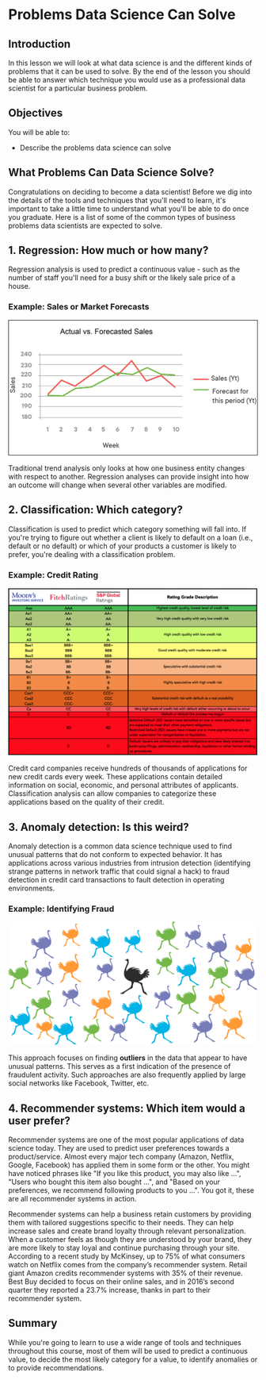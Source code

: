 
# Problems Data Science Can Solve

## Introduction 

In this lesson we will look at what data science is and the different kinds of problems that it can be used to solve. By the end of the lesson you should be able to answer which technique you would use as a professional data scientist for a particular business problem. 


## Objectives
You will be able to:

* Describe the problems data science can solve

## What Problems Can Data Science Solve?

Congratulations on deciding to become a data scientist! Before we dig into the details of the tools and techniques that you'll need to learn, it's important to take a little time to understand what you'll be able to do once you graduate. Here is a list of some of the common types of business problems data scientists are expected to solve. 

## 1. Regression: How much or how many? 

Regression analysis is used to predict a continuous value - such as the number of staff you'll need for a busy shift or the likely sale price of a house. 

### Example:  Sales or Market Forecasts

<img src="images/Image_185_forecast_corrected.png" width="650"/>


Traditional trend analysis only looks at how one business entity changes with respect to another. Regression analyses can provide insight into how an outcome will change when several other variables are modified.


## 2. Classification: Which category?

Classification is used to predict which category something will fall into. If you're trying to figure out whether a client is likely to default on a loan (i.e., default or no default) or which of your products a customer is likely to prefer, you're dealing with a classification problem.

### Example: Credit Rating

<img src="images/credit.png" width="850"/>



Credit card companies receive hundreds of thousands of applications for new credit cards every week. These applications contain detailed information on social, economic, and personal attributes of applicants. Classification analysis can allow companies to categorize these applications based on the quality of their credit.


## 3. Anomaly detection: Is this weird?

Anomaly detection is a common data science technique used to find unusual patterns that do not conform to expected behavior. It has applications across various industries from intrusion detection (identifying strange patterns in network traffic that could signal a hack) to fraud detection in credit card transactions to fault detection in operating environments.

### Example: Identifying Fraud

![img](images/Image_186_fishanomaly.png)

This approach focuses on finding **outliers** in the data that appear to have unusual patterns. This serves as a first indication of the presence of fraudulent activity. Such approaches are also frequently applied by large social networks like Facebook, Twitter, etc.

## 4. Recommender systems: Which item would a user prefer?

Recommender systems are one of the most popular applications of data science today. They are used to predict user preferences towards a product/service. Almost every major tech company (Amazon, Netflix, Google, Facebook) has applied them in some form or the other. You might have noticed phrases like "If you like this product, you may also like ...", "Users who bought this item also bought ...", and "Based on your preferences, we recommend following products to you ...". You got it, these are all recommender systems in action. 

Recommender systems can help a business retain customers by providing them with tailored suggestions specific to their needs. They can help increase sales and create brand loyalty through relevant personalization. When a customer feels as though they are understood by your brand, they are more likely to stay loyal and continue purchasing through your site.
According to a recent study by McKinsey, up to 75% of what consumers watch on Netflix comes from the company’s recommender system. Retail giant Amazon credits recommender systems with 35% of their revenue. Best Buy decided to focus on their online sales, and in 2016’s second quarter they reported a 23.7% increase, thanks in part to their recommender system. 


## Summary

While you're going to learn to use a wide range of tools and techniques throughout this course, most of them will be used to predict a continuous value, to decide the most likely category for a value, to identify anomalies or to provide recommendations.


